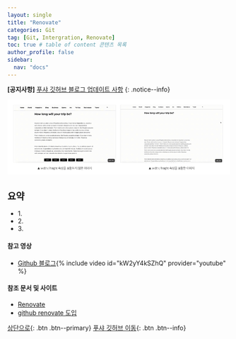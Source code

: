 ```yaml
---
layout: single
title: "Renovate"
categories: Git
tag: [Git, Intergration, Renovate]
toc: true # table of content 콘텐츠 목록
author_profile: false
sidebar:
  nav: "docs"
---
```


**[공지사항]** [푸샤 깃허브 블로그 업데이트 사항](https://github.com/de24world/de24world.github.io)
{: .notice--info}

<img src="/assets/images/CLS/width_height.gif" />

<div class="notice--success">
<h2>요약</h2>
<ul>
  <li>1. </li>
  <li>2. </li>
  <li>3. </li>
</ul>
</div>

#### 참고 영상

- [Github 블로그](https://youtu.be/kW2yY4kSZhQ){% include video id="kW2yY4kSZhQ" provider="youtube" %}

#### 참조 문서 및 사이트

- [Renovate](https://github.com/apps/renovate)
- [github renovate 도입](https://heewon26.tistory.com/369)

[상단으로](#svg-란){: .btn .btn--primary}
[푸샤 깃허브 이동](https://github.com/de24world){: .btn .btn--info}
